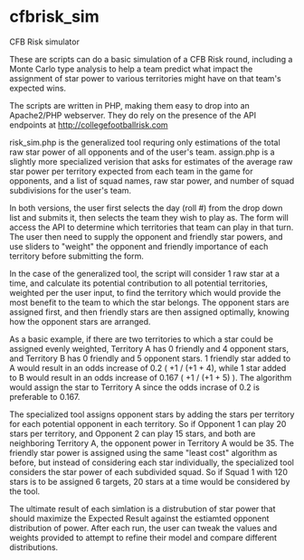 # cfbrisk_sim
CFB Risk simulator

These are scripts can do a basic simulation of a CFB Risk round, including a Monte Carlo type analysis to help a team predict what impact the assignment of star power to various territories might have on that team's expected wins.

The scripts are written in PHP, making them easy to drop into an Apache2/PHP webserver.  They do rely on the presence of the API endpoints at http://collegefootballrisk.com

risk_sim.php is the generalized tool requring only estimations of the total raw star power of all opponents and of the user's team.
assign.php is a slightly more specialized verision that asks for estimates of the average raw star power per territory expected from each team in the game for opponents, and a list of squad names, raw star power, and number of squad subdivisions for the user's team.

In both versions, the user first selects the day (roll #) from the drop down list and submits it, then selects the team they wish to play as.  The form will access the API to determine which territories that team can play in that turn.  The user then need to supply the opponent and friendly star powers, and use sliders to "weight" the opponent and friendly importance of each territory before submitting the form.  

In the case of the generalized tool, the script will consider 1 raw star at a time, and calculate its potential contribution to all potential territories, weighted per the user input, to find the territory which would provide the most benefit to the team to which the star belongs.  The opponent stars are assigned first, and then friendly stars are then assigned optimally, knowing how the opponent stars are arranged.

As a basic example, if there are two territories to which a star could be assigned evenly weighted, Territory A has 0 friendly and 4 opponent stars, and Territory B has 0 friendly and 5 opponent stars.
1 friendly star added to A would result in an odds increase of 0.2 ( +1 / (+1 + 4), while 1 star added to B would result in an odds increase of 0.167 ( +1 / (+1 + 5) ).  The algorithm would assign the star to Territory A since the odds incrase of 0.2 is preferable to 0.167.  

The specialized tool assigns opponent stars by adding the stars per territory for each potential opponent in each territory.  So if Opponent 1 can play 20 stars per territory, and Opponent 2 can play 15 stars, and both are neighboring Territory A, the opponent power in Territory A would be 35.
The friendly star power is assigned using the same "least cost" algorithm as before, but instead of considering each star individually, the specialized tool considers the star power of each subdivided squad.  So if Squad 1 with 120 stars is to be assigned 6 targets, 20 stars at a time would be considered by the tool.

The ultimate result of each simlation is a distrubution of star power that should maximize the Expected Result against the estiamted opponent distribution of power.  After each run, the user can tweak the values and weights provided to attempt to refine their model and compare different distributions.
